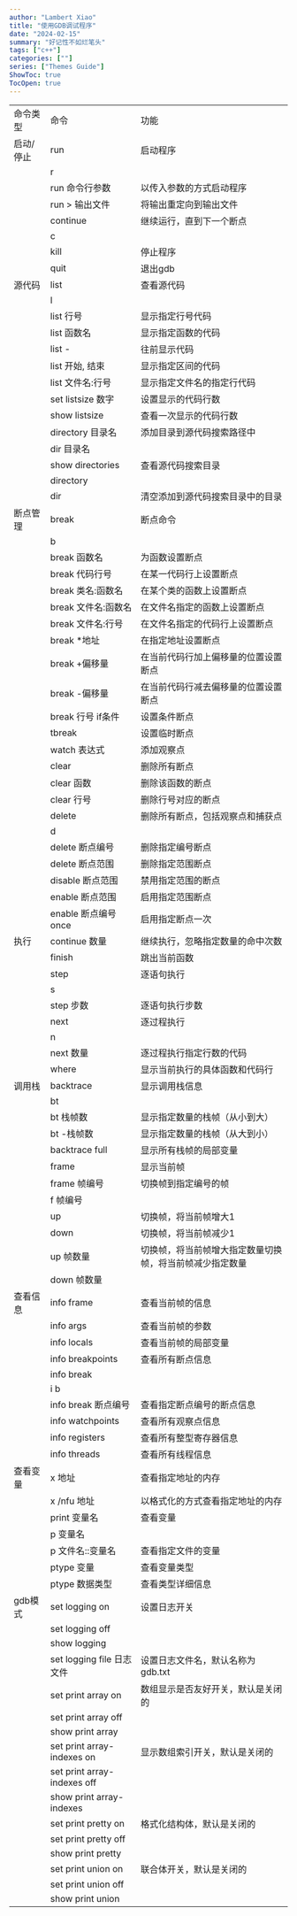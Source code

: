 ```yaml
---
author: "Lambert Xiao"
title: "使用GDB调试程序"
date: "2024-02-15"
summary: "好记性不如烂笔头"
tags: ["c++"]
categories: [""]
series: ["Themes Guide"]
ShowToc: true
TocOpen: true
---
```


<table>
  <tr>
    <td>命令类型</td>
    <td>命令</td>
    <td>功能</td>
  </tr>
  <tr>
    <td>启动/停止</td>
    <td>run</td>
    <td>启动程序</td>
  </tr>
  <tr>
    <td></td>
    <td>r</td>
    <td></td>
  </tr>
  <tr>
    <td></td>
    <td>run 命令行参数</td>
    <td>以传入参数的方式启动程序</td>
  </tr>
  <tr>
    <td></td>
    <td>run &gt; 输出文件</td>
    <td>将输出重定向到输出文件</td>
  </tr>
  <tr>
    <td></td>
    <td>continue</td>
    <td>继续运行，直到下一个断点</td>
  </tr>
  <tr>
    <td></td>
    <td>c</td>
    <td></td>
  </tr>
  <tr>
    <td></td>
    <td>kill</td>
    <td>停止程序</td>
  </tr>
  <tr>
    <td></td>
    <td>quit</td>
    <td>退出gdb</td>
  </tr>
  <tr>
    <td>源代码</td>
    <td>list</td>
    <td>查看源代码</td>
  </tr>
  <tr>
    <td></td>
    <td>l</td>
    <td></td>
  </tr>
  <tr>
    <td></td>
    <td>list 行号</td>
    <td>显示指定行号代码</td>
  </tr>
  <tr>
    <td></td>
    <td>list 函数名</td>
    <td>显示指定函数的代码</td>
  </tr>
  <tr>
    <td></td>
    <td>list -</td>
    <td>往前显示代码</td>
  </tr>
  <tr>
    <td></td>
    <td>list 开始, 结束</td>
    <td>显示指定区间的代码</td>
  </tr>
  <tr>
    <td></td>
    <td>list 文件名:行号</td>
    <td>显示指定文件名的指定行代码</td>
  </tr>
  <tr>
    <td></td>
    <td>set listsize 数字</td>
    <td>设置显示的代码行数</td>
  </tr>
  <tr>
    <td></td>
    <td>show listsize</td>
    <td>查看一次显示的代码行数</td>
  </tr>
  <tr>
    <td></td>
    <td>directory 目录名</td>
    <td>添加目录到源代码搜索路径中</td>
  </tr>
  <tr>
    <td></td>
    <td>dir 目录名</td>
    <td></td>
  </tr>
  <tr>
    <td></td>
    <td>show directories</td>
    <td>查看源代码搜索目录</td>
  </tr>
  <tr>
    <td></td>
    <td>directory</td>
    <td></td>
  </tr>
  <tr>
    <td></td>
    <td>dir</td>
    <td>清空添加到源代码搜索目录中的目录</td>
  </tr>
  <tr>
    <td>断点管理</td>
    <td>break</td>
    <td>断点命令</td>
  </tr>
  <tr>
    <td></td>
    <td>b</td>
    <td></td>
  </tr>
  <tr>
    <td></td>
    <td>break 函数名</td>
    <td>为函数设置断点</td>
  </tr>
  <tr>
    <td></td>
    <td>break 代码行号</td>
    <td>在某一代码行上设置断点</td>
  </tr>
  <tr>
    <td></td>
    <td>break 类名:函数名</td>
    <td>在某个类的函数上设置断点</td>
  </tr>
  <tr>
    <td></td>
    <td>break 文件名:函数名</td>
    <td>在文件名指定的函数上设置断点</td>
  </tr>
  <tr>
    <td></td>
    <td>break 文件名:行号</td>
    <td>在文件名指定的代码行上设置断点</td>
  </tr>
  <tr>
    <td></td>
    <td>break *地址</td>
    <td>在指定地址设置断点</td>
  </tr>
  <tr>
    <td></td>
    <td>break +偏移量</td>
    <td>在当前代码行加上偏移量的位置设置断点</td>
  </tr>
  <tr>
    <td></td>
    <td>break -偏移量</td>
    <td>在当前代码行减去偏移量的位置设置断点</td>
  </tr>
  <tr>
    <td></td>
    <td>break 行号 if条件</td>
    <td>设置条件断点</td>
  </tr>
  <tr>
    <td></td>
    <td>tbreak</td>
    <td>设置临时断点</td>
  </tr>
  <tr>
    <td></td>
    <td>watch 表达式</td>
    <td>添加观察点</td>
  </tr>
  <tr>
    <td></td>
    <td>clear</td>
    <td>删除所有断点</td>
  </tr>
  <tr>
    <td></td>
    <td>clear 函数</td>
    <td>删除该函数的断点</td>
  </tr>
  <tr>
    <td></td>
    <td>clear 行号</td>
    <td>删除行号对应的断点</td>
  </tr>
  <tr>
    <td></td>
    <td>delete</td>
    <td>删除所有断点，包括观察点和捕获点</td>
  </tr>
  <tr>
    <td></td>
    <td>d</td>
    <td></td>
  </tr>
  <tr>
    <td></td>
    <td>delete 断点编号</td>
    <td>删除指定编号断点</td>
  </tr>
  <tr>
    <td></td>
    <td>delete 断点范围</td>
    <td>删除指定范围断点</td>
  </tr>
  <tr>
    <td></td>
    <td>disable 断点范围</td>
    <td>禁用指定范围的断点</td>
  </tr>
  <tr>
    <td></td>
    <td>enable 断点范围</td>
    <td>启用指定范围断点</td>
  </tr>
  <tr>
    <td></td>
    <td>enable 断点编号 once</td>
    <td>启用指定断点一次</td>
  </tr>
  <tr>
    <td>执行</td>
    <td>continue 数量</td>
    <td>继续执行，忽略指定数量的命中次数</td>
  </tr>
  <tr>
    <td></td>
    <td>finish</td>
    <td>跳出当前函数</td>
  </tr>
  <tr>
    <td></td>
    <td>step</td>
    <td>逐语句执行</td>
  </tr>
  <tr>
    <td></td>
    <td>s</td>
    <td></td>
  </tr>
  <tr>
    <td></td>
    <td>step 步数</td>
    <td>逐语句执行步数</td>
  </tr>
  <tr>
    <td></td>
    <td>next</td>
    <td>逐过程执行</td>
  </tr>
  <tr>
    <td></td>
    <td>n</td>
    <td></td>
  </tr>
  <tr>
    <td></td>
    <td>next 数量</td>
    <td>逐过程执行指定行数的代码</td>
  </tr>
  <tr>
    <td></td>
    <td>where</td>
    <td>显示当前执行的具体函数和代码行</td>
  </tr>
  <tr>
    <td>调用栈</td>
    <td>backtrace</td>
    <td>显示调用栈信息</td>
  </tr>
  <tr>
    <td></td>
    <td>bt</td>
    <td></td>
  </tr>
  <tr>
    <td></td>
    <td>bt 栈帧数</td>
    <td>显示指定数量的栈帧（从小到大）</td>
  </tr>
  <tr>
    <td></td>
    <td>bt -栈帧数</td>
    <td>显示指定数量的栈帧（从大到小）</td>
  </tr>
  <tr>
    <td></td>
    <td>backtrace full</td>
    <td>显示所有栈帧的局部变量</td>
  </tr>
  <tr>
    <td></td>
    <td>frame</td>
    <td>显示当前帧</td>
  </tr>
  <tr>
    <td></td>
    <td>frame 帧编号</td>
    <td>切换帧到指定编号的帧</td>
  </tr>
  <tr>
    <td></td>
    <td>f 帧编号</td>
    <td></td>
  </tr>
  <tr>
    <td></td>
    <td>up</td>
    <td>切换帧，将当前帧增大1</td>
  </tr>
  <tr>
    <td></td>
    <td>down</td>
    <td>切换帧，将当前帧减少1</td>
  </tr>
  <tr>
    <td></td>
    <td>up 帧数量</td>
    <td>切换帧，将当前帧增大指定数量切换帧，将当前帧减少指定数量</td>
  </tr>
  <tr>
    <td></td>
    <td>down 帧数量</td>
    <td></td>
  </tr>
  <tr>
    <td>查看信息</td>
    <td>info frame</td>
    <td>查看当前帧的信息</td>
  </tr>
  <tr>
    <td></td>
    <td>info args </td>
    <td>查看当前帧的参数</td>
  </tr>
  <tr>
    <td></td>
    <td>info locals</td>
    <td>查看当前帧的局部变量</td>
  </tr>
  <tr>
    <td></td>
    <td>info breakpoints</td>
    <td>查看所有断点信息</td>
  </tr>
  <tr>
    <td></td>
    <td>info break </td>
    <td></td>
  </tr>
  <tr>
    <td></td>
    <td>i b</td>
    <td></td>
  </tr>
  <tr>
    <td></td>
    <td>info break 断点编号</td>
    <td>查看指定断点编号的断点信息</td>
  </tr>
  <tr>
    <td></td>
    <td>info watchpoints</td>
    <td>查看所有观察点信息</td>
  </tr>
  <tr>
    <td></td>
    <td>info registers</td>
    <td>查看所有整型寄存器信息</td>
  </tr>
  <tr>
    <td></td>
    <td>info threads</td>
    <td>查看所有线程信息</td>
  </tr>
  <tr>
    <td>查看变量</td>
    <td>x 地址</td>
    <td>查看指定地址的内存</td>
  </tr>
  <tr>
    <td></td>
    <td>x /nfu 地址</td>
    <td>以格式化的方式查看指定地址的内存</td>
  </tr>
  <tr>
    <td></td>
    <td>print 变量名</td>
    <td>查看变量</td>
  </tr>
  <tr>
    <td></td>
    <td>p 变量名</td>
    <td></td>
  </tr>
  <tr>
    <td></td>
    <td>p 文件名::变量名</td>
    <td>查看指定文件的变量</td>
  </tr>
  <tr>
    <td></td>
    <td>ptype 变量</td>
    <td>查看变量类型</td>
  </tr>
  <tr>
    <td></td>
    <td>ptype 数据类型</td>
    <td>查看类型详细信息</td>
  </tr>
  <tr>
    <td>gdb模式</td>
    <td>set logging on </td>
    <td>设置日志开关</td>
  </tr>
  <tr>
    <td></td>
    <td>set logging off </td>
    <td></td>
  </tr>
  <tr>
    <td></td>
    <td>show logging</td>
    <td></td>
  </tr>
  <tr>
    <td></td>
    <td>set logging file 日志文件</td>
    <td>设置日志文件名，默认名称为gdb.txt</td>
  </tr>
  <tr>
    <td></td>
    <td>set print array on </td>
    <td>数组显示是否友好开关，默认是关闭的</td>
  </tr>
  <tr>
    <td></td>
    <td>set print array off</td>
    <td></td>
  </tr>
  <tr>
    <td></td>
    <td>show print array</td>
    <td></td>
  </tr>
  <tr>
    <td></td>
    <td>set print array-indexes on</td>
    <td>显示数组索引开关，默认是关闭的</td>
  </tr>
  <tr>
    <td></td>
    <td>set print array-indexes off </td>
    <td></td>
  </tr>
  <tr>
    <td></td>
    <td>show print array-indexes</td>
    <td></td>
  </tr>
  <tr>
    <td></td>
    <td>set print pretty on </td>
    <td>格式化结构体，默认是关闭的</td>
  </tr>
  <tr>
    <td></td>
    <td>set print pretty off </td>
    <td></td>
  </tr>
  <tr>
    <td></td>
    <td>show print pretty</td>
    <td></td>
  </tr>
  <tr>
    <td></td>
    <td>set print union on </td>
    <td>联合体开关，默认是关闭的</td>
  </tr>
  <tr>
    <td></td>
    <td>set print union off </td>
    <td></td>
  </tr>
  <tr>
    <td></td>
    <td>show print union</td>
  </tr>
</table>
